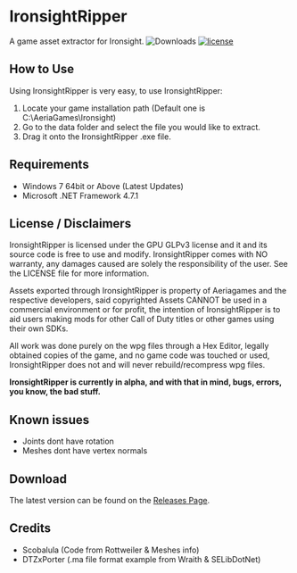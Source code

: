 # IronsightRipper

A game asset extractor for Ironsight.
![Downloads](https://img.shields.io/github/downloads/JerriGaming/IronsightRipper/total.svg) [![license](https://img.shields.io/github/license/JerriGaming/IronsightRipper.svg)]()

## How to Use 

Using IronsightRipper is very easy, to use IronsightRipper:

1. Locate your game installation path (Default one is C:\AeriaGames\Ironsight)
2. Go to the data folder and select the file you would like to extract.
3. Drag it onto the IronsightRipper .exe file.

## Requirements

* Windows 7 64bit or Above (Latest Updates)
* Microsoft .NET Framework 4.7.1

## License / Disclaimers

IronsightRipper is licensed under the GPU GLPv3 license and it and its source code is free to use and modify. IronsightRipper comes with NO warranty, any damages caused are solely the responsibility of the user. See the LICENSE file for more information.

Assets exported through IronsightRipper is property of Aeriagames and the respective developers, said copyrighted Assets CANNOT be used in a commercial environment or for profit, the intention of IronsightRipper is to aid users making mods for other Call of Duty titles or other games using their own SDKs.

All work was done purely on the wpg files through a Hex Editor, legally obtained copies of the game, and no game code was touched or used, IronsightRipper does not and will never rebuild/recompress wpg files.

**IronsightRipper is currently in alpha, and with that in mind, bugs, errors, you know, the bad stuff.**

## Known issues

- Joints dont have rotation
- Meshes dont have vertex normals

## Download

The latest version can be found on the [Releases Page](https://github.com/JerriGaming/IronsightRipper/releases).

## Credits

* Scobalula (Code from Rottweiler & Meshes info)
* DTZxPorter (.ma file format example from Wraith & SELibDotNet)
